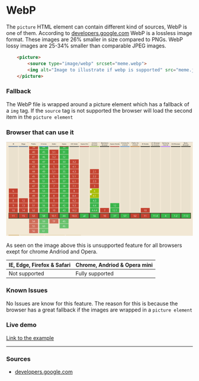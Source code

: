 # WebP

The `picture` HTML element can contain different kind of sources, WebP is one of them. According to [developers.google.com](https://developers.google.com/speed/webp/) WebP is a lossless image format. These images are 26% smaller in size compared to PNGs. WebP lossy images are 25-34% smaller than comparable JPEG images.

```HTML
    <picture>
        <source type="image/webp" srcset="meme.webp">
        <img alt="Image to illustrate if webp is supported" src="meme.jpg">
    </picture>
```
### Fallback
The WebP file is wrapped around a picture element which has a fallback of a `img` tag. If the `source` tag is not supported the browser will load the second item in the `picture element`

### Browser that can use it
![support](support.png)

As seen on the image above this is unsupported feature for all browsers exept for chrome Andriod and Opera.

| IE, Edge, Firefox & Safari | Chrome, Andriod & Opera mini      |
|----------------------------|-----------------------------------|
| Not supported              | Fully supported                   |


### Known Issues
No Issues are know for this feature. The reason for this is because the browser has a great fallback if the images are wrapped in a `picture element`

### Live demo
[Link to the example](https://eltongonc.github.io/browser-technology/feature_detection/webp)

***
### Sources
- [developers.google.com](https://developers.google.com/speed/webp/)
